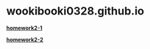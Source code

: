 # wookibooki0328.github.io

[**homework2-1**](https://wookibooki0328.github.io/homework2-1.html)

[**homework2-2**](https://wookibooki0328.github.io/homework2-2.html)
